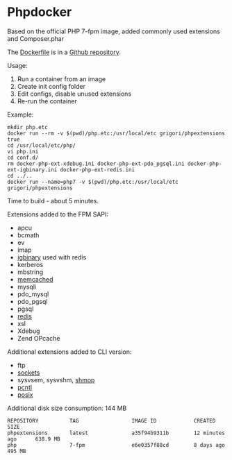# Phpdocker

Based on the official PHP 7-fpm image, added commonly used extensions and Composer.phar

The [Dockerfile](https://github.com/grikdotnet/phpdocker/blob/master/Dockerfile-php) is in a [Github repository](https://github.com/grikdotnet/phpdocker).

Usage:
1. Run a container from an image
2. Create init config folder
3. Edit configs, disable unused extensions
4. Re-run the container

Example:
```
mkdir php.etc
docker run --rm -v $(pwd)/php.etc:/usr/local/etc grigori/phpextensions true
cd /usr/local/etc/php/
vi php.ini
cd conf.d/
rm docker-php-ext-xdebug.ini docker-php-ext-pdo_pgsql.ini docker-php-ext-igbinary.ini docker-php-ext-redis.ini
cd ../..
docker run --name=php7 -v $(pwd)/php.etc:/usr/local/etc grigori/phpextensions
```
Time to build - about 5 minutes.

Extensions added to the FPM SAPI:
* apcu
* bcmath
* ev
* imap
* [igbinary](https://github.com/igbinary/igbinary) used with redis
* kerberos
* mbstring
* [memcached](https://github.com/php-memcached-dev/php-memcached/tree/php7)
* mysqli
* pdo_mysql
* pdo_pgsql
* pgsql
* [redis](https://github.com/phpredis/phpredis)
* xsl
* Xdebug
* Zend OPcache


Additional extensions added to CLI version:
* ftp
* [sockets](php.net/manual/ru/book.sockets.php)
* sysvsem, sysvshm, [shmop](http://php.net/manual/book.shmop.php)
* [pcntl](http://php.net/manual/book.pcntl.php)
* [posix](http://php.net/manual/book.posix.php)

Additional disk size consumption: 144 MB
```
REPOSITORY          TAG                 IMAGE ID            CREATED             SIZE
phpextensions       latest              a35f94b9311b        12 minutes ago      638.9 MB
php                 7-fpm               e6e0357f88cd        8 days ago          495 MB
```
